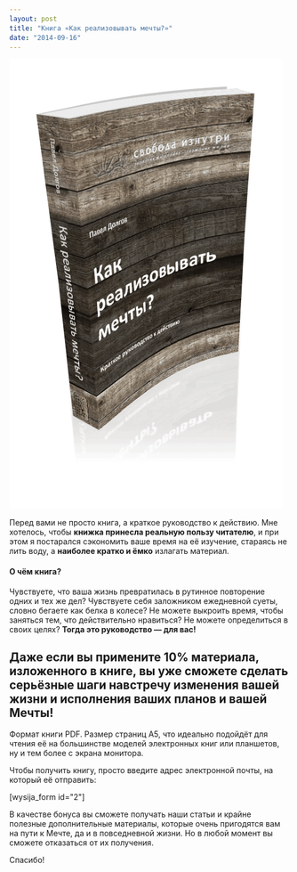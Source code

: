 ```yaml
---
layout: post
title: "Книга «Как реализовывать мечты?»"
date: "2014-09-16"
---
```


![Книга «Как реализовывать мечты?»](images/My-Cover-Design.png)

Перед вами не просто книга, а краткое руководство к действию. Мне хотелось, чтобы **книжка принесла реальную пользу читателю**, и при этом я постарался сэкономить ваше время на её изучение, стараясь не лить воду, а **наиболее кратко и ёмко** излагать материал.

#### О чём книга?

Чувствуете, что ваша жизнь превратилась в рутинное повторение одних и тех же дел? Чувствуете себя заложником ежедневной суеты, словно бегаете как белка в колесе? Не можете выкроить время, чтобы заняться тем, что действительно нравиться? Не можете определиться в своих целях? **Тогда это руководство — для вас!**

## Даже если вы примените 10% материала, изложенного в книге, вы уже сможете сделать серьёзные шаги навстречу изменения вашей жизни и исполнения ваших планов и вашей Мечты!

Формат книги PDF. Размер страниц А5, что идеально подойдёт для чтения её на большинстве моделей электронных книг или планшетов, ну и тем более с экрана монитора.

Чтобы получить книгу, просто введите адрес электронной почты, на который её отправить:

\[wysija\_form id="2"\]

В качестве бонуса вы сможете получать наши статьи и крайне полезные дополнительные материалы, которые очень пригодятся вам на пути к Мечте, да и в повседневной жизни. Но в любой момент вы сможете отказаться от их получения.

Спасибо!
